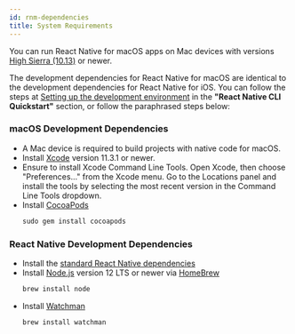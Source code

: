 ```yaml
---
id: rnm-dependencies
title: System Requirements
---
```


You can run React Native for macOS apps on Mac devices with versions [High Sierra (10.13)](https://www.apple.com/newsroom/2017/09/macos-high-sierra-now-available-as-a-free-update/) or newer.

The development dependencies for React Native for macOS are identical to the development dependencies for React Native for iOS. You can follow the steps at [Setting up the development environment](https://reactnative.dev/docs/environment-setup) in the **"React Native CLI Quickstart"** section, or follow the paraphrased steps below:

### macOS Development Dependencies
- A Mac device is required to build projects with native code for macOS.
- Install [Xcode](https://apps.apple.com/us/app/xcode/id497799835?mt=12) version 11.3.1 or newer.
- Ensure to install Xcode Command Line Tools. Open Xcode, then choose "Preferences..." from the Xcode menu. Go to the Locations panel and install the tools by selecting the most recent version in the Command Line Tools dropdown.
- Install [CocoaPods](https://guides.cocoapods.org/using/getting-started.html)
   ```bat
   sudo gem install cocoapods
   ```

### React Native Development Dependencies
- Install the [standard React Native dependencies](https://reactnative.dev/docs/getting-started#node-python2-jdk)
- Install [Node.js](https://nodejs.org) version 12 LTS or newer via [HomeBrew](https://brew.sh/)
   ```bat
   brew install node
   ```
- Install [Watchman](https://facebook.github.io/watchman)
   ``` bat
   brew install watchman
   ```
